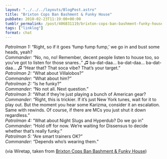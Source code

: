 ```yaml
---
layout: "../../../layouts/BlogPost.astro"
title: "Brixton Cops Ban Bashment & Funky House"
pubDate: 2010-02-23T11:19:00+00:00
tumblr_permalink: /post/406831119/brixton-cops-ban-bashment-funky-house
tags: ["linklog"]
format: chat
---
```


<i>Patrolman 1:</i> “Right, so if it goes ‘fump fump fump,’ we go in and bust some heads, yeah?<br>
<i>Commander:</i> “No, no, no! Remember, decent people listen to house too, so you’ve got to listen for those snares..” ♫ ba-dat-daa… ba-dat-daa… ba-dat-daa… ♫ “Hear that? That soca vibe? That’s your target.”<br>
<i>Patrolman 2:</i> “What about Villalobos?”<br>
<i>Commander:</i> “What about him?”<br>
<i>Patrolman 2:</i> “Is he funky?”<br>
<i>Commander:</i> “No not all. Next question.”<br>
<i>Patrolman 3:</i> “What if they’re just playing a bunch of American gear?<br>
<i>Commander:</i> “Right, this is trickier. If it’s just New York tunes, wait for it to play out. But the moment you hear some Karizma, consider it an escalation. Same with rewinds. Of course, if there are MCs you just shut it down regardless.”<br>
<i>Patrolman 4:</i> “What about Night Slugs and Hyperdub? Do we go in”<br>
<i>Commander:</i> “Hold off for now. We’re waiting for Dissensus to decide whether that’s really funky.”<br>
<i>Patrolman 5:</i> “Are smart trainers OK?”<br>
<i>Commander:</i> “Depends who’s wearing them.”

(via Wiretap, taken from [Brixton Cops Ban Bashment & Funky House](http://www.uncarved.org/blog/2010/02/brixton-cops-ban-bashment-funky-house/))
